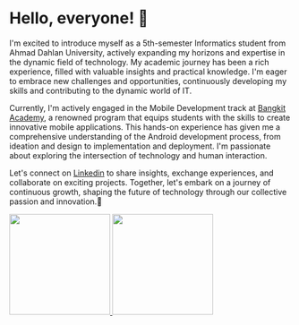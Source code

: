 # Hello, everyone! 👋 

I'm excited to introduce myself as a 5th-semester Informatics student from Ahmad Dahlan University, actively expanding my horizons and expertise in the dynamic field of technology. My academic journey has been a rich experience, filled with valuable insights and practical knowledge. I'm eager to embrace new challenges and opportunities, continuously developing my skills and contributing to the dynamic world of IT.

Currently, I'm actively engaged in the Mobile Development track at [Bangkit Academy](https://grow.google/intl/id_id/bangkit/?tab=mobile-development), a renowned program that equips students with the skills to create innovative mobile applications. This hands-on experience has given me a comprehensive understanding of the Android development process, from ideation and design to implementation and deployment. I'm passionate about exploring the intersection of technology and human interaction.

Let's connect on [Linkedin](https://www.linkedin.com/in/al-kautsar-russetya-tamora/) to share insights, exchange experiences, and collaborate on exciting projects. Together, let's embark on a journey of continuous growth, shaping the future of technology through our collective passion and innovation.🚀


<p align="left">
<a href="https://github.com/Altamora86">
  <img height="180em" src="https://github-readme-stats-eight-theta.vercel.app/api?username=Altamora86&show_icons=true&theme=algolia&include_all_commits=true&count_private=true"/>
  <img height="180em" src="https://github-readme-stats-eight-theta.vercel.app/api/top-langs/?username=Altamora86&layout=compact&langs_count=8&theme=algolia"/>
</a>
</p>
